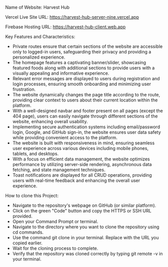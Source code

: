 Name of Website: Harvest Hub

Vercel Live Site URL: https://harvest-hub-server-nine.vercel.app

Firebase Hosting URL: https://harvest-hub-client.web.app


Key Features and Characteristics: 

- Private routes ensure that certain sections of the website are accessible only to logged-in users, safeguarding their privacy and providing a personalized experience.
- The homepage features a captivating banner/slider, showcasing featured foods along with additional sections to provide users with a visually appealing and informative experience.
- Relevant error messages are displayed to users during registration and login processes, ensuring smooth onboarding and minimizing user frustration.
- The website dynamically changes the page title according to the route, providing clear context to users about their current location within the platform.
- With a well-designed navbar and footer present on all pages (except the 404 page), users can easily navigate through different sections of the website, enhancing overall usability.
- Implementing secure authentication systems including email/password login, Google, and GitHub sign-in, the website ensures user data safety while providing convenient access to the platform.
- The website is built with responsiveness in mind, ensuring seamless user experience across various devices including mobile phones, tablets, and desktops.
- With a focus on efficient data management, the website optimizes performance by utilizing server-side rendering, asynchronous data fetching, and state management techniques.
- Toast notifications are displayed for all CRUD operations, providing users with real-time feedback and enhancing the overall user experience.

How to clone this Project:

- Navigate to the repository's webpage on GitHub (or similar platform).
- Click on the green "Code" button and copy the HTTPS or SSH URL provided.
- Open your Command Prompt or terminal.
- Navigate to the directory where you want to clone the repository using cd commands.
- Use the command git clone <copied-link> in your terminal. Replace <copied-link> with the URL you copied earlier.
- Wait for the cloning process to complete.
- Verify that the repository was cloned correctly by typing git remote -v in your terminal.
